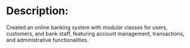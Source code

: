 # Description:
Created an online banking system with modular classes for users, customers, and bank staff, featuring account management, transactions, and administrative functionalities.


